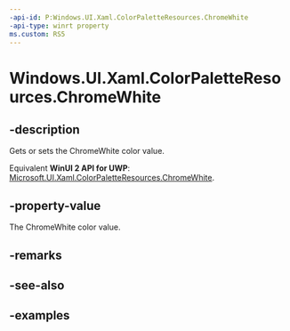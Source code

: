```yaml
---
-api-id: P:Windows.UI.Xaml.ColorPaletteResources.ChromeWhite
-api-type: winrt property
ms.custom: RS5
---
```


<!-- Property syntax.
public IReference<Color> ChromeWhite { get;  set; }
-->

# Windows.UI.Xaml.ColorPaletteResources.ChromeWhite

## -description

Gets or sets the ChromeWhite color value.

Equivalent **WinUI 2 API for UWP**: [Microsoft.UI.Xaml.ColorPaletteResources.ChromeWhite](/windows/winui/api/microsoft.ui.xaml.colorpaletteresources.chromewhite).

## -property-value

The ChromeWhite color value.

## -remarks

## -see-also

## -examples

